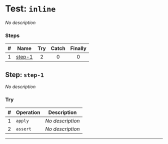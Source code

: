 # Test: `inline`

*No description*

### Steps

| # | Name | Try | Catch | Finally |
|:-:|---|:-:|:-:|:-:|
| 1 | [step-1](#step-step-1) | 2 | 0 | 0 |

## Step: `step-1`

*No description*

### Try

| # | Operation | Description |
|:-:|---|---|
| 1 | `apply` | *No description* |
| 2 | `assert` | *No description* |

---


